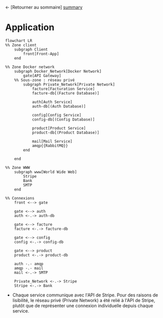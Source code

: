 ← [Retourner au sommaire] [summary]

# Application

```mermaid
flowchart LR
%% Zone client
    subgraph Client
        front[Front-App]
    end

%% Zone Docker network
    subgraph Docker_Network[Docker Network]
        gate[API Gateway]
    %% Sous-zone : réseau privé
        subgraph Private_Network[Private Network]
            facture[Facturation Service]
            facture-db[(Facture Database)]
            
            auth[Auth Service]
            auth-db[(Auth Database)]
            
            config[Config Service]
            config-db[(Config Database)]
            
            product[Product Service]
            product-db[(Product Database)]
            
            mail[Mail Service]
            amqp{{RabbitMQ}}
        end

    end

%% Zone WWW
    subgraph www[World Wide Web]
        Stripe
        Bank
        SMTP
    end

%% Connexions
    front <--> gate
    
    gate <--> auth
    auth <-.-> auth-db
    
    gate <--> facture
    facture <-.-> facture-db
    
    gate <--> config
    config <-.-> config-db
    
    gate <--> product
    product <-.-> product-db
    
    auth -.- amqp
    amqp -.- mail
    mail <-.-> SMTP
    
    Private_Network <-.-> Stripe
    Stripe <-.-> Bank
```

* Chaque service communique avec l'API de Stripe. Pour des raisons de lisibilité, le réseau privé (Private Network) a été relié à l'API de Stripe, plutôt que de représenter une connexion individuelle depuis chaque service.

[summary]: ../../README.md
